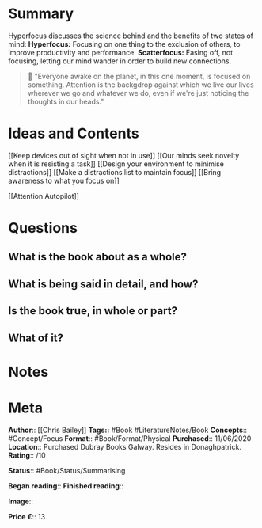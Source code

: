  # Summary
Hyperfocus discusses the science behind and the benefits of two states of mind:
**Hyperfocus:** Focusing on one thing to the exclusion of others, to improve productivity and performance.
**Scatterfocus:** Easing off, not focusing, letting our mind wander in order to build new connections.

> 💬 "Everyone awake on the planet, in this one moment, is focused on something. Attention is the backgdrop against which we live our lives wherever we go and whatever we do, even if we're just noticing the thoughts in our heads."

# Ideas and Contents
[[Keep devices out of sight when not in use]]
[[Our minds seek novelty when it is resisting a task]]
[[Design your environment to minimise distractions]]
[[Make a distractions list to maintain focus]]
[[Bring awareness to what you focus on]]

[[Attention Autopilot]]


# Questions
## What is the book about as a whole?

## What is being said in detail, and how?

## Is the book true, in whole or part?

## What of it?

# Notes

# Meta
**Author**:: [[Chris Bailey]]
**Tags::** #Book #LiteratureNotes/Book 
**Concepts**:: #Concept/Focus 
**Format**:: #Book/Format/Physical 
**Purchased**:: 11/06/2020
**Location**:: Purchased Dubray Books Galway. Resides in Donaghpatrick.
**Rating**:: /10

**Status**:: #Book/Status/Summarising 

**Began reading**:: 
**Finished reading**:: 

**Image**:: 

**Price €**:: 13